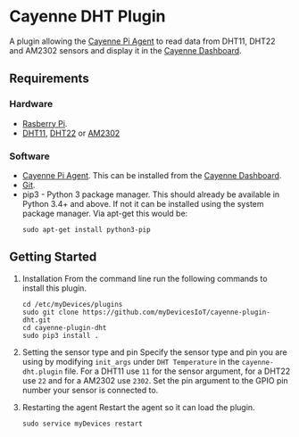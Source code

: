 # Cayenne DHT Plugin
A plugin allowing the [Cayenne Pi Agent](https://github.com/myDevicesIoT/Cayenne-Agent) to read data from DHT11, DHT22 and AM2302 sensors and display it in the [Cayenne Dashboard](https://cayenne.mydevices.com).

## Requirements
### Hardware
* [Rasberry Pi](https://www.raspberrypi.org).
* [DHT11](https://www.adafruit.com/product/386), [DHT22](https://www.adafruit.com/product/385) or [AM2302](https://www.adafruit.com/product/393)

### Software
* [Cayenne Pi Agent](https://github.com/myDevicesIoT/Cayenne-Agent). This can be installed from the [Cayenne Dashboard](https://cayenne.mydevices.com).
* [Git](https://git-scm.com/).
* pip3 - Python 3 package manager. This should already be available in Python 3.4+ and above. If not it can be installed using the system package manager. Via apt-get this would be:
  ```
  sudo apt-get install python3-pip
  ```

## Getting Started
1. Installation
   From the command line run the following commands to install this plugin.
   ```
   cd /etc/myDevices/plugins
   sudo git clone https://github.com/myDevicesIoT/cayenne-plugin-dht.git
   cd cayenne-plugin-dht
   sudo pip3 install .
   ```

2. Setting the sensor type and pin
   Specify the sensor type and pin you are using by modifying `init_args` under `DHT Temperature` in the `cayenne-dht.plugin` file.
   For a DHT11 use `11` for the sensor argument, for a DHT22 use `22` and for a AM2302 use `2302`. Set the pin argument to the GPIO
   pin number your sensor is connected to.

3. Restarting the agent
   Restart the agent so it can load the plugin.
   ```
   sudo service myDevices restart
   ```